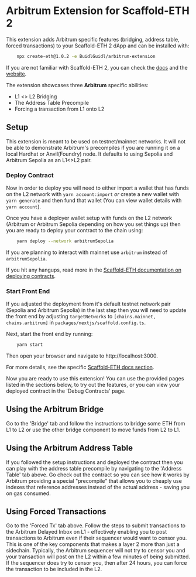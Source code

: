 # Arbitrum Extension for Scaffold-ETH 2
This extension adds Arbitrum specific features (bridging, address table, forced transactions) to your Scaffold-ETH 2 dApp and can be installed with:
```bash
    npx create-eth@1.0.2 -e BuidlGuidl/arbitrum-extension
```

If you are not familiar with Scaffold-ETH 2, you can check the [docs](https://docs.scaffoldeth.io/) and the [website](https://scaffoldeth.io/).

The extension showcases three **Arbitrum** specific abilities:
- L1 <> L2 Bridging
- The Address Table Precompile
- Forcing a transaction from L1 onto L2

## Setup

This extension is meant to be used on testnet/mainnet networks. It will not be able to demonstrate Arbitrum's precompiles if you are running it on a local Hardhat or Anvil(Foundry) node. It defaults to using Sepolia and Arbitrum Sepolia as an L1<>L2 pair.

### Deploy Contract

Now in order to deploy you will need to either import a wallet that has funds on the L2 network with `yarn account:import` *or* create a new  wallet with `yarn generate` and then fund that wallet (You can view wallet details with `yarn account`).

Once you have a deployer wallet setup with funds on the L2 network (Arbitrum or Arbitrum Sepolia depending on how you set things up) then you are ready to deploy your contract to the chain using:
```bash
    yarn deploy --network arbitrumSepolia
```

If you are planning to interact with mainnet use `arbitrum` instead of `arbitrumSepolia`.

If you hit any hangups, read more in the [Scaffold-ETH documentation on deploying contracts](https://docs.scaffoldeth.io/deploying/deploy-smart-contracts).

### Start Front End

If you adjusted the deployment from it's default testnet network pair (Sepolia and Arbitrum Sepolia) in the last step then you will need to update the front end by adjusting `targetNetworks` to `[chains.mainnet, chains.arbitrum]` in `packages/nextjs/scaffold.config.ts`.

Next, start the front end by running:
```bash
    yarn start
```

Then open your browser and navigate to http://localhost:3000.

For more details, see the specific [Scaffold-ETH docs section](https://docs.scaffoldeth.io/quick-start/environment#3-launch-your-nextjs-application).

Now you are ready to use this extension! You can use the provided pages listed in the sections below, to try out the features, or you can view your deployed contract in the 'Debug Contracts' page.

## Using the Arbitrum Bridge

Go to the 'Bridge' tab and follow the instructions to bridge some ETH from L1 to L2 or use the other bridge component to move funds from L2 to L1.

## Using the Arbitrum Address Table

If you followed the setup instructions and deployed the contract then you can play with the address table precompile by navigating to the 'Address Table' tab above. Go check out the contract so you can see how it works by Arbitrum providing a special "precompile" that allows you to cheaply use indexes that reference addresses instead of the actual address - saving you on gas consumed.

## Using Forced Transactions

Go to the 'Forced Tx' tab above. Follow the steps to submit transactions to the Arbitrum Delayed Inbox on L1 - effectively enabling you to post transactions to Arbitrum even if their sequencer would want to censor you. This is one of the key components that makes a layer 2 more than just a sidechain.
Typically, the Arbitrum sequencer will not try to censor you and your transaction will post on the L2 within a few minutes of being submitted. If the sequencer does try to censor you, then after 24 hours, you can force the transaction to be included in the L2.
